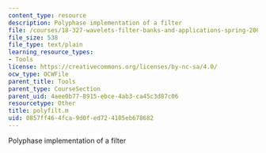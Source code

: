 ```yaml
---
content_type: resource
description: Polyphase implementation of a filter
file: /courses/18-327-wavelets-filter-banks-and-applications-spring-2003/0857ff464fca9d0fed724105eb678682_polyfilt.m
file_size: 538
file_type: text/plain
learning_resource_types:
- Tools
license: https://creativecommons.org/licenses/by-nc-sa/4.0/
ocw_type: OCWFile
parent_title: Tools
parent_type: CourseSection
parent_uid: 4aee0b77-8915-ebce-4ab3-ca45c3d87c06
resourcetype: Other
title: polyfilt.m
uid: 0857ff46-4fca-9d0f-ed72-4105eb678682
---
```

Polyphase implementation of a filter
